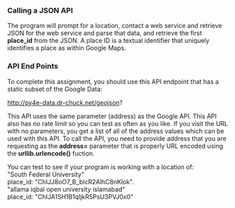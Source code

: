 ### Calling a JSON API

The program will prompt for a location, contact a web service and retrieve JSON for the web service and parse that data, and retrieve the first **place_id** from the JSON. 
A place ID is a textual identifier that uniquely identifies a place as within Google Maps.

### API End Points

To complete this assignment, you should use this API endpoint that has a static subset of the Google Data:

http://py4e-data.dr-chuck.net/geojson?

This API uses the same parameter (address) as the Google API. This API also has no rate limit so you can test as often as you like. If you visit the URL with no parameters, you get a list of all of the address values which can be used with this API.
To call the API, you need to provide address that you are requesting as the **address=** parameter that is properly URL encoded using the **urllib.urlencode()** fuction.

You can test to see if your program is working with a location of:<br/>
"South Federal University" <br/>
place_id: "ChIJJ8oO7_B_bIcR2AlhC8nKlok". <br/>
"allama iqbal open university islamabad" <br/>
place_id: "ChIJA1SH1B1qIjkR5PsU3PVJ0x0"
